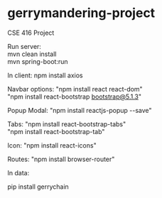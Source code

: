 # gerrymandering-project
CSE 416 Project

Run server: <br/>
mvn clean install <br />
mvn spring-boot:run

In client:
npm install axios

Navbar options: "npm install react react-dom"<br/>
                "npm install react-bootstrap bootstrap@5.1.3"

Popup Modal: "npm install reactjs-popup --save"

Tabs: "npm install react-bootstrap-tabs" <br/> "npm install react-bootstrap-tab"

Icon: "npm install react-icons"

Routes: "npm install browser-router"


In data:

pip install gerrychain
